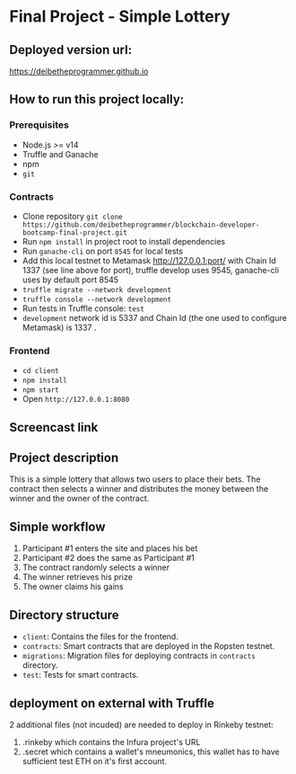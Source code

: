 # Final Project - Simple Lottery

## Deployed version url:

https://deibetheprogrammer.github.io

## How to run this project locally:

### Prerequisites

- Node.js >= v14
- Truffle and Ganache
- npm
- `git`

### Contracts

- Clone repository `git clone https://github.com/deibetheprogrammer/blockchain-developer-bootcamp-final-project.git` 
- Run `npm install` in project root to install dependencies
- Run `ganache-cli` on port `8545` for local tests
- Add this local testnet to Metamask http://127.0.0.1:port/ with Chain Id 1337 (see line above for port), truffle develop uses 9545, ganache-cli uses by default port 8545
- `truffle migrate --network development`
- `truffle console --network development`
- Run tests in Truffle console: `test`
- `development` network id is 5337 and Chain Id (the one used to configure Metamask)  is 1337 .

### Frontend

- `cd client`
- `npm install`
- `npm start`
- Open `http://127.0.0.1:8080`

## Screencast link



## Project description

This is a simple lottery that allows two users to place their bets. The contract then selects a winner and distributes the money between the winner and the owner of the contract.

## Simple workflow

1. Participant #1 enters the site and places his bet
2. Participant #2 does the same as Participant #1
3. The contract randomly selects a winner
4. The winner retrieves his prize
5. The owner claims his gains


## Directory structure

- `client`: Contains the files for the frontend.
- `contracts`: Smart contracts that are deployed in the Ropsten testnet.
- `migrations`: Migration files for deploying contracts in `contracts` directory.
- `test`: Tests for smart contracts.

## deployment on external  with Truffle
2 additional files (not incuded) are needed to deploy in Rinkeby testnet:

1. .rinkeby which contains the Infura project's URL
2. .secret which contains a wallet's mneumonics, this wallet has to have sufficient test ETH on it's first account.